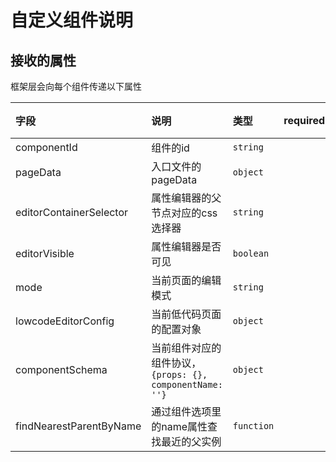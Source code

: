 # 自定义组件说明

## 接收的属性

框架层会向每个组件传递以下属性

| 字段        | 说明        | 类型     | required | 默认值   | 备注 |
|:-----|:-----|:-----|:-----|:-----|:-----|
| componentId | 组件的id | `string` |  |  | | 
| pageData | 入口文件的pageData  | `object` |  |  |  |
| editorContainerSelector | 属性编辑器的父节点对应的css选择器 | `string` |  |  |  | 
| editorVisible | 属性编辑器是否可见 | `boolean` |  | `false` |  |
| mode | 当前页面的编辑模式 | `string` | | | |
| lowcodeEditorConfig | 当前低代码页面的配置对象 | `object` | | | | 
| componentSchema | 当前组件对应的组件协议，`{props: {}, componentName: ''}` | `object` | | | |
| findNearestParentByName | 通过组件选项里的name属性查找最近的父实例 | `function` | | | |
